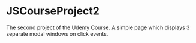 # JSCourseProject2
 The second project of the Udemy Course. A simple page which displays 3 separate modal windows on click events.
